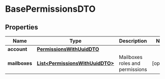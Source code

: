 # BasePermissionsDTO

## Properties
Name | Type | Description | Notes
------------ | ------------- | ------------- | -------------
**account** | [**PermissionsWithUuidDTO**](PermissionsWithUuidDTO.md) |  | 
**mailboxes** | [**List&lt;PermissionsWithUuidDTO&gt;**](PermissionsWithUuidDTO.md) | Mailboxes roles and permissions |  [optional]
